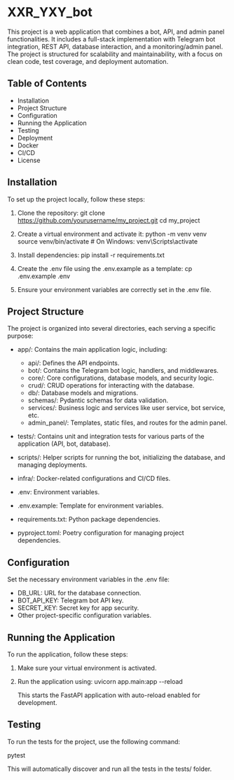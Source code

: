 # XXR_YXY_bot

This project is a web application that combines a bot, API, and admin panel functionalities. It includes a full-stack implementation with Telegram bot integration, REST API, database interaction, and a monitoring/admin panel. The project is structured for scalability and maintainability, with a focus on clean code, test coverage, and deployment automation.

## Table of Contents
- Installation
- Project Structure
- Configuration
- Running the Application
- Testing
- Deployment
- Docker
- CI/CD
- License

## Installation

To set up the project locally, follow these steps:

1. Clone the repository:
   git clone https://github.com/yourusername/my_project.git
   cd my_project

2. Create a virtual environment and activate it:
   python -m venv venv
   source venv/bin/activate  # On Windows: venv\Scripts\activate

3. Install dependencies:
   pip install -r requirements.txt

4. Create the .env file using the .env.example as a template:
   cp .env.example .env

5. Ensure your environment variables are correctly set in the .env file.

## Project Structure

The project is organized into several directories, each serving a specific purpose:

- app/: Contains the main application logic, including:
  - api/: Defines the API endpoints.
  - bot/: Contains the Telegram bot logic, handlers, and middlewares.
  - core/: Core configurations, database models, and security logic.
  - crud/: CRUD operations for interacting with the database.
  - db/: Database models and migrations.
  - schemas/: Pydantic schemas for data validation.
  - services/: Business logic and services like user service, bot service, etc.
  - admin_panel/: Templates, static files, and routes for the admin panel.
  
- tests/: Contains unit and integration tests for various parts of the application (API, bot, database).
- scripts/: Helper scripts for running the bot, initializing the database, and managing deployments.
- infra/: Docker-related configurations and CI/CD files.
- .env: Environment variables.
- .env.example: Template for environment variables.
- requirements.txt: Python package dependencies.
- pyproject.toml: Poetry configuration for managing project dependencies.

## Configuration

Set the necessary environment variables in the .env file:

- DB_URL: URL for the database connection.
- BOT_API_KEY: Telegram bot API key.
- SECRET_KEY: Secret key for app security.
- Other project-specific configuration variables.

## Running the Application

To run the application, follow these steps:

1. Make sure your virtual environment is activated.
2. Run the application using:
   uvicorn app.main:app --reload

   This starts the FastAPI application with auto-reload enabled for development.

## Testing

To run the tests for the project, use the following command:

pytest

This will automatically discover and run all the tests in the tests/ folder.
